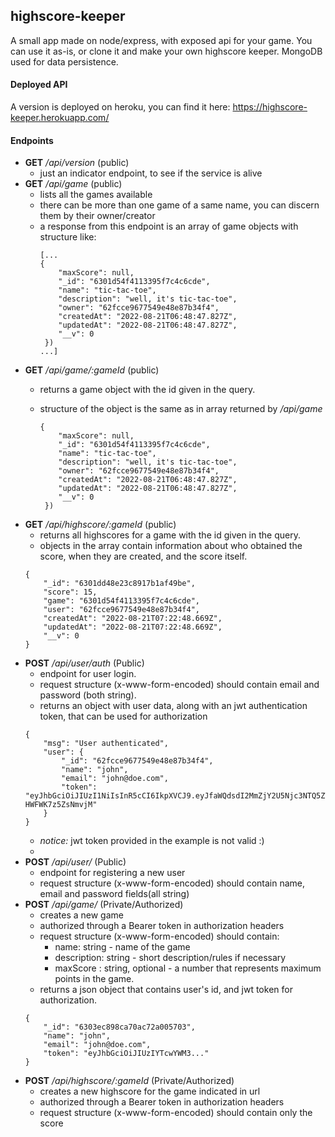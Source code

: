 ## highscore-keeper
A small app made on node/express, with exposed api for your game. You can use it as-is, or clone it and make your own highscore keeper. 
MongoDB used for data persistence.

#### Deployed API

A version is deployed on heroku, you can find it here: 
https://highscore-keeper.herokuapp.com/


#### Endpoints

- **GET** */api/version* (public)
  - just an indicator endpoint, to see if the service is alive
- **GET** */api/game* (public)
  - lists all the games available
  - there can be more than one game of a same name, you can discern them by their owner/creator
  - a response from this endpoint is an array of game objects with structure like:
    ```
    [...
    {
        "maxScore": null,
        "_id": "6301d54f4113395f7c4c6cde",
        "name": "tic-tac-toe",
        "description": "well, it's tic-tac-toe",
        "owner": "62fcce9677549e48e87b34f4",
        "createdAt": "2022-08-21T06:48:47.827Z",
        "updatedAt": "2022-08-21T06:48:47.827Z",
        "__v": 0
     })
    ...]
    ```
- **GET** */api/game/:gameId* (public)
  - returns a game object with the id given in the query. 
  - structure of the object is the same as in array returned by  */api/game*
  
    ```
    {
        "maxScore": null,
        "_id": "6301d54f4113395f7c4c6cde",
        "name": "tic-tac-toe",
        "description": "well, it's tic-tac-toe",
        "owner": "62fcce9677549e48e87b34f4",
        "createdAt": "2022-08-21T06:48:47.827Z",
        "updatedAt": "2022-08-21T06:48:47.827Z",
        "__v": 0
     })
    ```
- **GET** */api/highscore/:gameId* (public)
    - returns all highscores for a game with the id given in the query. 
    - objects in the array contain information about who obtained the score, when they are created, and the score itself.
    ```
    {
        "_id": "6301dd48e23c8917b1af49be",
        "score": 15,
        "game": "6301d54f4113395f7c4c6cde",
        "user": "62fcce9677549e48e87b34f4",
        "createdAt": "2022-08-21T07:22:48.669Z",
        "updatedAt": "2022-08-21T07:22:48.669Z",
        "__v": 0
    }
    ```
- **POST** */api/user/auth* (Public)
    - endpoint for user login. 
    - request structure (x-www-form-encoded) should contain email and password (both string).
    - returns an object with user data, along with an jwt authentication token, that can be used for authorization
    ```
    {
        "msg": "User authenticated",
        "user": {
            "_id": "62fcce9677549e48e87b34f4",
            "name": "john",
            "email": "john@doe.com",
            "token": "eyJhbGciOiJIUzI1NiIsInR5cCI6IkpXVCJ9.eyJfaWQdsdI2MmZjY2U5Njc3NTQ5ZTQ4ZTg3YjM0ZjQiLCJpYXQiOjE2NjExODIyxxxxV4cCI6MTY2MTE4NTgwOX0.xt7yLVAasdfxhiX_PtkDXaKE-HWFWK7z5ZsNmvjM"
        }
    }
    ```
    - *notice:* jwt token provided in the example is not valid :)
    - 
- **POST** */api/user/* (Public)
    - endpoint for registering a new user
    - request structure (x-www-form-encoded) should contain name, email and password fields(all string)
- **POST** */api/game/* (Private/Authorized)
    - creates a new game
    - authorized through a Bearer token in authorization headers
    - request structure (x-www-form-encoded) should contain:
        - name: string - name of the game
        - description: string - short description/rules if necessary 
        - maxScore : string, optional - a number that represents maximum points in the game.
    - returns a json object that contains user's id, and jwt token for authorization.
    ```
    {
        "_id": "6303ec898ca70ac72a005703",
        "name": "john",
        "email": "john@doe.com",
        "token": "eyJhbGciOiJIUzIYTcwYWM3..."
    }
    ```
- **POST** */api/highscore/:gameId* (Private/Authorized)
    - creates a new highscore for the game indicated in url    
    - authorized through a Bearer token in authorization headers
    - request structure (x-www-form-encoded) should contain only the score
